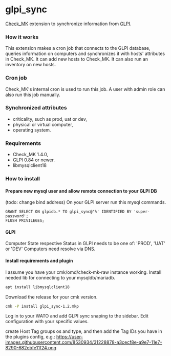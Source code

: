 # glpi_sync
[Check_MK](https://mathias-kettner.de/check_mk.html) extension to synchronize information from [GLPI](http://www.glpi-project.org/).

### How it works
This extension makes a cron job that connects to the GLPI database, queries information on computers and synchronizes it with hosts' attributes in Check_MK. It can add new hosts to Check_MK. It can also run an inventory on new hosts.

### Cron job
Check_MK's internal cron is used to run this job. A user with admin role can also run this job manually.

### Synchronized attributes
* criticality, such as prod, uat or dev,
* physical or virtual computer,
* operating system.

### Requirements
* Check_MK 1.4.0,
* GLPI 0.84 or newer.
* libmysqlclient18

### How to install
#### Prepare new mysql user and allow remote connection to your GLPI DB
(todo: change bind address)
On your GLPI server run this mysql commands.
```mysql
GRANT SELECT ON glpidb.* TO glpi_sync@'%' IDENTIFIED BY 'super-password';
FLUSH PRIVILEGES;
```

#### GLPI
Computer State respective Status in GLPI needs to be one of: 'PROD', 'UAT' or 'DEV'
Computers need resolve via DNS.

#### Install requirements and plugin
I assume you have your cmk/omd/check-mk-raw instance working.
Install needed lib for connecting to your mysqldb/mariadb.
```bash
apt install libmysqlclient18
```

Download the release for your cmk version.
```bash
cmk -P install glpi_sync-1.2.mkp
```

Log in to your WATO and add GLPI sync snaping to the sidebar.
Edit configuration with your specific values.


create Host Tag groups os and type, and then add the Tag IDs you have in the plugins config, e.g.:
https://user-images.githubusercontent.com/8530934/31228878-a3cecf8e-a9e7-11e7-8290-682ebfe11f24.png
